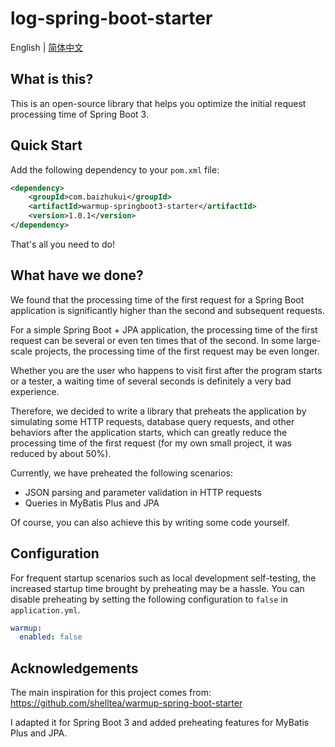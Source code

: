 # log-spring-boot-starter

English | [简体中文](./README_zh-CN.md)

## What is this?

This is an open-source library that helps you optimize the initial request processing time of Spring Boot 3.

## Quick Start

Add the following dependency to your `pom.xml` file:

```xml
<dependency>
    <groupId>com.baizhukui</groupId>
    <artifactId>warmup-springboot3-starter</artifactId>
    <version>1.0.1</version>
</dependency>
```

That's all you need to do!

## What have we done?

We found that the processing time of the first request for a Spring Boot application is significantly higher than the second and subsequent requests.

For a simple Spring Boot + JPA application, the processing time of the first request can be several or even ten times that of the second. In some large-scale projects, the processing time of the first request may be even longer.

Whether you are the user who happens to visit first after the program starts or a tester, a waiting time of several seconds is definitely a very bad experience.

Therefore, we decided to write a library that preheats the application by simulating some HTTP requests, database query requests, and other behaviors after the application starts, which can greatly reduce the processing time of the first request (for my own small project, it was reduced by about 50%).

Currently, we have preheated the following scenarios:

- JSON parsing and parameter validation in HTTP requests
- Queries in MyBatis Plus and JPA

Of course, you can also achieve this by writing some code yourself.

## Configuration

For frequent startup scenarios such as local development self-testing, the increased startup time brought by preheating may be a hassle. You can disable preheating by setting the following configuration to `false` in `application.yml`.

```yaml
warmup:
  enabled: false
```

## Acknowledgements

The main inspiration for this project comes from: https://github.com/shelltea/warmup-spring-boot-starter

I adapted it for Spring Boot 3 and added preheating features for MyBatis Plus and JPA.

